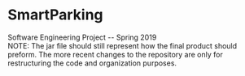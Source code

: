 # SmartParking
 Software Engineering Project -- Spring 2019 \
 NOTE: The jar file should still represent how the final product should preform. The more recent changes to the repository are only for restructuring the code and organization purposes.

